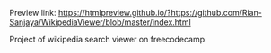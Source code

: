 Preview link:
https://htmlpreview.github.io/?https://github.com/Rian-Sanjaya/WikipediaViewer/blob/master/index.html

Project of wikipedia search viewer on freecodecamp
